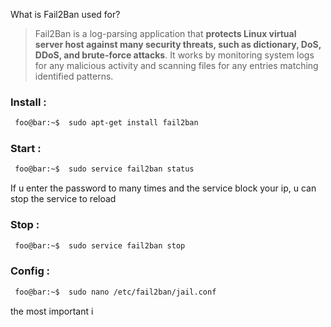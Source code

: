 What is Fail2Ban used for?

>Fail2Ban is a log-parsing application that **protects Linux virtual server host against many security threats, such as dictionary, DoS, DDoS, and brute-force attacks**. It works by monitoring system logs for any malicious activity and scanning files for any entries matching identified patterns.

### Install :
````bash
 foo@bar:~$  sudo apt-get install fail2ban
````

### Start :  
````bash
 foo@bar:~$  sudo service fail2ban status
````

If u enter the password to many times and the service block your ip, u can stop the service to reload 
### Stop :  
````bash
 foo@bar:~$  sudo service fail2ban stop   
````

### Config :  
````bash
 foo@bar:~$  sudo nano /etc/fail2ban/jail.conf
````

the most important i